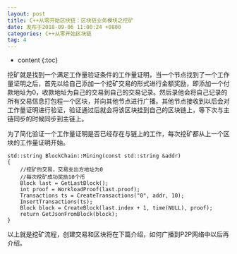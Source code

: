 ```yaml
---
layout: post
title: C++从零开始区块链：区块链业务模块之挖矿
date: 发布于2018-09-06 11:00:24 +0800
categories: C++从零开始区块链
tag: 4
---
```


* content
{:toc}

挖矿就是找到一个满足工作量验证条件的工作量证明，当一个节点找到了一个工作量证明之后，首先以给自己添加一个挖矿交易的形式进行金额奖励，即添加一个付款地址为0，收款地址为自己的交易到自己的交易记录。然后录他会将自己记录的所有交易信息打包程一个区块，并向其他节点进行广播。其他节点接收到以后会对工作量证明进行验证，验证通过后就会将该区块挂到自己的区块链上，等下次与主链同步的时候同步到主链上。  
<!-- more -->

为了简化验证一个工作量证明是否已经存在与链上的工作，每次挖矿都从上一个区块的工作量证明开始。

    
    
    std::string BlockChain::Mining(const std::string &addr)
    {
        //挖矿的交易，交易支出方地址为0
        //每次挖矿成功奖励10个币
        Block last = GetLastBlock();
        int proof = WorkloadProof(last.proof);
        Transactions ts = CreateTransactions("0", addr, 10);
        InsertTransactions(ts);
        Block block = CreateBlock(last.index + 1, time(NULL), proof);
        return GetJsonFromBlock(block);
    }

以上就是挖矿流程，创建交易和区块将在下篇介绍，如何广播到P2P网络中以后再介绍。

